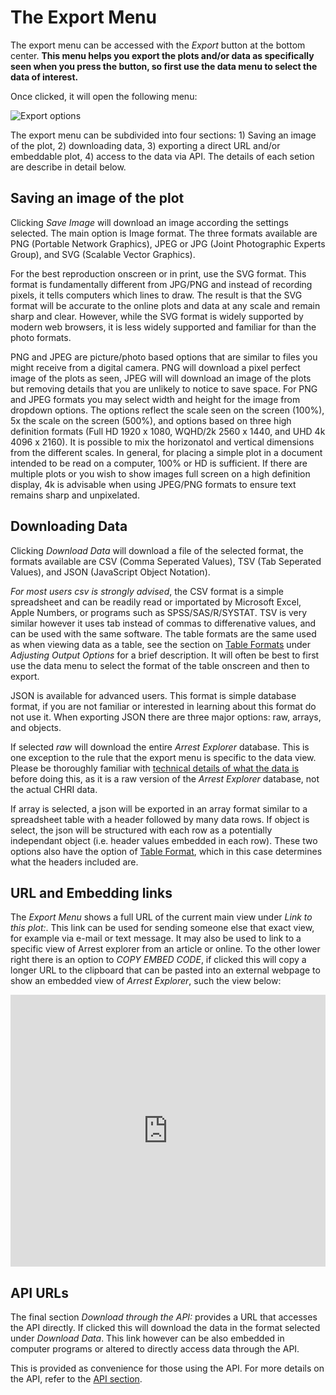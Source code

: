 # The Export Menu

The export menu can be accessed with the _Export_ button at the bottom center. **This menu helps you export the plots and/or data as specifically seen when you press the button, so first use the data menu to select the data of interest.**

Once clicked, it will open the following menu:

![Export options](/arrestexplorer/docs/assets/export-menu.PNG)

The export menu can be subdivided into four sections: 1) Saving an image of the plot, 2) downloading data, 3) exporting a direct URL and/or embeddable plot, 4) access to the data via API. The details of each setion are describe in detail below.

## Saving an image of the plot

Clicking _Save Image_ will download an image according the settings selected. The main option is Image format. The three formats available are PNG (Portable Network Graphics), JPEG or JPG (Joint Photographic Experts Group), and SVG (Scalable Vector Graphics).

For the best reproduction onscreen or in print, use the SVG format. This format is fundamentally different from JPG/PNG and instead of recording pixels, it tells computers which lines to draw. The result is that the SVG format will be accurate to the online plots and data at any scale and remain sharp and clear. However, while the SVG format is widely supported by modern web browsers, it is less widely supported and familiar for than the photo formats.

PNG and JPEG are picture/photo based options that are similar to files you might receive from a digital camera. PNG will download a pixel perfect image of the plots as seen, JPEG will will download an image of the plots but removing details that you are unlikely to notice to save space. For PNG and JPEG formats you may select width and height for the image from dropdown options. The options reflect the scale seen on the screen (100%), 5x the scale on the screen (500%), and options based on three high definition formats (Full HD 1920 x 1080, WQHD/2k 2560 x 1440, and UHD 4k 4096 x 2160). It is possible to mix the horizonatol and vertical dimensions from the different scales. In general, for placing a simple plot in a document intended to be read on a computer, 100% or HD is sufficient. If there are multiple plots or you wish to show images full screen on a high definition display, 4k is advisable when using JPEG/PNG formats to ensure text remains sharp and unpixelated.

## Downloading Data

Clicking _Download Data_ will download a file of the selected format, the formats available are CSV (Comma Seperated Values), TSV (Tab Seperated Values), and JSON (JavaScript Object Notation).

_For most users csv is strongly advised_, the CSV format is a simple spreadsheet and can be readily read or importated by Microsoft Excel, Apple Numbers, or programs such as SPSS/SAS/R/SYSTAT. TSV is very similar however it uses tab instead of commas to differenative values, and can be used with the same software. The table formats are the same used as when viewing data as a table, see the section on [Table Formats](#table-formats) under _Adjusting Output Options_ for a brief description. It will often be best to first use the data menu to select the format of the table onscreen and then to export.

JSON is available for advanced users. This format is simple database format, if you are not familiar or interested in learning about this format do not use it. When exporting JSON there are three major options: raw, arrays, and objects.

If selected _raw_ will download the entire _Arrest Explorer_ database. This is one exception to the rule that the export menu is specific to the data view. Please be thoroughly familiar with [technical details of what the data is](/technical/data) before doing this, as it is a raw version of the _Arrest Explorer_ database, not the actual CHRI data.

If array is selected, a json will be exported in an array format similar to a spreadsheet table with a header followed by many data rows. If object is select, the json will be structured with each row as a potentially independant object (i.e. header values embedded in each row). These two options also have the option of [Table Format](#table-formats), which in this case determines what the headers included are.

## URL and Embedding links

The _Export Menu_ shows a full URL of the current main view under _Link to this plot:_. This link can be used for sending someone else that exact view, for example via e-mail or text message. It may also be used to link to a specific view of Arrest explorer from an article or online. To the other lower right there is an option to _COPY EMBED CODE_, if clicked this will copy a longer URL to the clipboard that can be pasted into an external webpage to show an embedded view of _Arrest Explorer_, such the view below:

<iframe title="Plot of Illinois Arrests by Race, County, and Year" width="100%" height="435" frameborder="0" src="https://icjia.illinois.gov/arrestexplorer/?split=race,county&county[mean]>10000&race[mean]>10000&embed"></iframe>

## API URLs

The final section _Download through the API:_ provides a URL that accesses the API directly. If clicked this will download the data in the format selected under _Download Data_. This link however can be also embedded in computer programs or altered to directly access data through the API.

This is provided as convenience for those using the API. For more details on the API, refer to the [API section](/technical/api).
